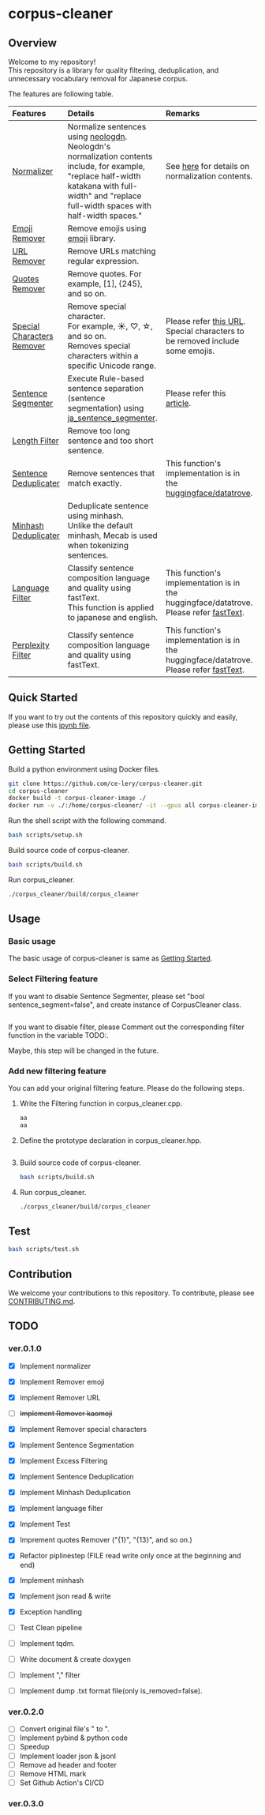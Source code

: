 # corpus-cleaner

<!-- ![](image/comparison.png) -->
<!-- <img src="image/comparison.png" width="500"> -->

## Overview

Welcome to my repository!   
This repository is a library for quality filtering, deduplication, and unnecessary vocabulary removal for Japanese corpus. 

The features are following table.

|Features|Details|Remarks|
|:--|:--|:--|
|[Normalizer](corpus_cleaner/normalizer.py#L6)|Normalize sentences using [neologdn](https://github.com/ikegami-yukino/neologdn). Neologdn's normalization contents include, for example, "replace half-width katakana with full-width" and "replace full-width spaces with half-width spaces."|See [here](https://github.com/neologd/mecab-ipadic-neologd/wiki/Regexp.ja) for details on normalization contents.|
|[Emoji Remover](corpus_cleaner/remover.py#L8)|Remove emojis using [emoji](https://pypi.org/project/emoji/) library.||
|[URL Remover](corpus_cleaner/remover.py#L22)|Remove URLs matching regular expression.||
|[Quotes Remover](corpus_cleaner/remover.py#L22)|Remove quotes. For example, [1], {245}, and so on.||
|[Special Characters Remover](corpus_cleaner/remover.py#L61)|Remove special character.<br> For example, ☀, ♡, ☆, and so on.<br>Removes special characters within a specific Unicode range.|Please refer [this URL](https://guppy.eng.kagawa-u.ac.jp/OpenCampus/unicode.html).<br>Special characters to be removed include some emojis.|
|[Sentence Segmenter](corpus_cleaner/splitter.py)|Execute Rule-based sentence separation (sentence segmentation) using [ja_sentence_segmenter](https://github.com/wwwcojp/ja_sentence_segmenter).|Please refer this [article](https://qiita.com/heimaru1231/items/b6ed09d4787e4e28175a).|
|[Length Filter](corpus_cleaner/excess_filter.py)|Remove too long sentence and too short sentence.||
|[Sentence Deduplicater](https://github.com/huggingface/datatrove/blob/main/src/datatrove/pipeline/dedup/sentence_dedup.py)|Remove sentences that match exactly.|This function's implementation is in the [huggingface/datatrove](https://github.com/huggingface/datatrove).|
|[Minhash Deduplicater](corpus_cleaner/minhash.py)|Deduplicate sentence using minhash.<br>Unlike the default minhash, Mecab is used when tokenizing sentences.||
|[Language Filter](https://github.com/huggingface/datatrove/blob/main/src/datatrove/pipeline/filters/language_filter.py)|Classify sentence composition language and quality using fastText.<br> This function is applied to japanese and english.|This function's implementation is in the huggingface/datatrove. Please refer [fastText](https://fasttext.cc/docs/en/crawl-vectors.html).|
|[Perplexity Filter](https://github.com/huggingface/datatrove/blob/main/src/datatrove/pipeline/filters/language_filter.py)|Classify sentence composition language and quality using fastText.|This function's implementation is in the huggingface/datatrove. Please refer [fastText](https://fasttext.cc/docs/en/crawl-vectors.html).|


<!-- |[Remove kaomoji](corpus_cleaner/remover.py#L39)|Remove emoticons that exactly match the list in kaomoji.txt.<br>Approximately 1,400 types of emoticons will be removed.|Before using this feature, we recommend normalizing the text using TxtNormalizer().|
|[ftfy Fixer](corpus_cleaner/fixer.py#L6)|Fix broken Unicode using [ftfy](https://ftfy.readthedocs.io/en/latest/).|Inspired by [NVIDIA NeMo Data Curator](https://docs.nvidia.com/nemo-framework/user-guide/latest/modelguide/pretrainingdatasets/index.html).|
|[Txt Reader](corpus_cleaner/txt_reader.py)|BaseDiskReader that reads .txt file. |[Datatrove Readers](https://github.com/huggingface/datatrove/tree/main/src/datatrove/pipeline/readers) can read other formats (.csv,.json, ...etc.). Please read [here](https://github.com/huggingface/datatrove?tab=readme-ov-file).|
|[Txt Writer](corpus_cleaner/txt_writer.py)|DiskWriter that writes .txt file.|[Datatrove](https://github.com/huggingface/datatrove/tree/main/src/datatrove/pipeline/writers) can write other formats (.csv,.json, ...etc.). Please read [here](https://github.com/huggingface/datatrove?tab=readme-ov-file).|-->

## Quick Started

If you want to try out the contents of this repository quickly and easily, please use this [ipynb file](examples/quick_start.ipynb).
<!-- TODO: gist -->

## Getting Started

Build a python environment using Docker files.

```bash
git clone https://github.com/ce-lery/corpus-cleaner.git
cd corpus-cleaner
docker build -t corpus-cleaner-image ./
docker run -v ./:/home/corpus-cleaner/ -it --gpus all corpus-cleaner-image
```

Run the shell script with the following command.  

```bash
bash scripts/setup.sh
```

Build source code of corpus-cleaner.

```bash
bash scripts/build.sh
```

Run corpus_cleaner.

```bash
./corpus_cleaner/build/corpus_cleaner
```


## Usage

### Basic usage

The basic usage of corpus-cleaner is same as [Getting Started](#Getting_Started).

### Select Filtering feature

If you want to disable Sentence Segmenter, please set "bool sentence_segment=false", and create instance of CorpusCleaner class.

```bash
```

If you want to disable filter, please Comment out the corresponding filter function in the variable TODO:. 




Maybe, this step will be changed in the future.

### Add new filtering feature

You can add your original filtering feature. Please do the following steps.

1. Write the Filtering function in corpus_cleaner.cpp.  
    ```cpp
    aa
    aa
    ```
2. Define the prototype declaration in corpus_cleaner.hpp.  
    ```cpp
    ```
3. Build source code of corpus-cleaner.  
    ```bash
    bash scripts/build.sh
    ```
4. Run corpus_cleaner.
    ```bash
    ./corpus_cleaner/build/corpus_cleaner
    ```

<!-- The basic flow is as follows.

1. Download dataset.
2. Run main.py.   
    ```bash
    python main.py
    ``` 
3. Wait until main.py finishes processing.
4. Check the results output in the "results" folder.

If you want to add new filtering functionality, try the following steps.   
Here, I will explain how to add functions using the Normalize function as an example.  

1. Import Necessary module.  
    ```python
    import neologdn
    from datatrove.data import DocumentsPipeline
    from datatrove.pipeline.base import PipelineStep
    ```  
2. Create a new class that inherits TextPipeplineStep etc.  
    ```python
    class TxtNormalizer(PipelineStep):
    ``` 
3. Add the necessary initialization processing to the constructor.   
 (If it is not particularly necessary, you can just write the minimum string as shown below.)  
    ```python
        def __init__(
            self,
        ):
            super().__init__()
    ```
4. Write the processing details in the run() function.  
    ```python
        def run(self, data: DocumentsPipeline, rank: int = 0, world_size: int = 1) -> DocumentsPipeline:
        for document in data:
               document.text=neologdn.normalize(document.text.rstrip())
            yield document
    ``` 
5. Write a program that uses TxtNormalizer() and run it (e.g.  [example_normalizer.py](examples/example_normalizer.py)).

The complete scripts are [normalizer.py](corpus_cleaner/normalizer.py) and [example_normalizer.py](examples/example_normalizer.py). Please refer them. -->

## Test

```bash
bash scripts/test.sh
```

## Contribution

We welcome your contributions to this repository. To contribute, please see [CONTRIBUTING.md](CONTRIBUTING.md).

## TODO

### ver.0.1.0
- [x] Implement normalizer
- [x] Implement Remover emoji
- [x] Implement Remover URL
- [ ] ~~Implement Remover kaomoji~~
- [x] Implement Remover special characters
- [x] Implement Sentence Segmentation 
- [x] Implement Excess Filtering
- [x] Implement Sentence Deduplication
- [x] Implement Minhash Deduplication
- [x] Implement language filter
- [x] Implement Test
- [x] Imprement quotes Remover ("{1}", "{13}", and so on.)
- [x] Refactor piplinestep (FILE read write only once at the beginning and end)
- [x] Implement minhash
- [x] Implement json read & write
- [x] Exception handling
- [ ] Test Clean pipeline
- [ ] Implement tqdm.
- [ ] Write document & create doxygen
- [ ] Implement "," filter
- [ ] Implement dump .txt format file(only is_removed=false).


### ver.0.2.0

- [ ] Convert original file's " to \".
- [ ] Implement pybind & python code
- [ ] Speedup
- [ ] Implement loader json & jsonl
- [ ] Remove ad header and footer
- [ ] Remove HTML mark
- [ ] Set Github Action's CI/CD

### ver.0.3.0

<!-- - [x] Implement MinHash
- [ ] Save removed file 
- [x] Normalize setence
- [x] Execute ftfy
- [x] Remove URL, emoji, kaomoji
- [x] Remove special characters
- [x] Split Sentence(textformatting, [ja_sentence_segmenter](https://github.com/wwwcojp/ja_sentence_segmenter))
- [x] Graph the number of file lines reduced between the original data and the removed data
- [x] test code
- [x] Write README.md
- [ ] check txt_reader.py (Is it not being processed due to high memory consumption?)
- [ ] datatrove log output
- [ ] datatrove stats output of pipeline1
- [ ] fix dataset path of examples (due to move dataset folder)
- [ ] Remove the trailing \ or \n. (Remove them by executed .strip? Test it. )
- [ ] At the end. 。, Delete lines other than.
- [ ] parallel execute for sentence segmentation
- [ ] Write quick_start.ipynb
- [ ] Graph step by step filtering
- [ ] Write main.py (ALl in one.)
- [ ] Example data download bash
- [ ] Filter of LLM perplexity (If I feel like it.) -->
